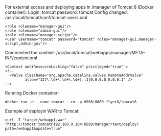 For external access and deploying apps in /manager of Tomcat 8 (Docker container):
Login: tomcat
password: tomcat
Config changed: /usr/local/tomcat/conf/tomcat-users.xml
```
<role rolename="manager-gui"/>
<role rolename="admin-gui"/>
<role rolename="manager-script"/>
<user username="tomcat" password="tomcat" roles="manager-gui,manager-script,admin-gui"/>
```
Commented the context: /usr/local/tomcat/webapps/manager/META-INF/context.xml
```
<Context antiResourceLocking="false" privileged="true" >
<!--
  <Valve className="org.apache.catalina.valves.RemoteAddrValve"
         allow="127\.\d+\.\d+\.\d+|::1|0:0:0:0:0:0:0:1" />
-->
```
Running Docker container:
```
docker run -d --name tomcat --rm -p 8080:8080 flyer8/tomcat8
```
Example of deployin WAR to Tomcat:
```
curl -T "target/webapp1.war" "http://tomcat:tomcat@192.168.0.104:8888/manager/text/deploy?path=/webapp1&update=true"
```
